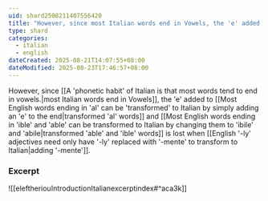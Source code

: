 ```yaml
---
uid: shard2508211407556420
title: "However, since most Italian words end in Vowels, the 'e' added to transformed words is lost when adding 'mente'."
type: shard
categories:
  - italian
  - english
dateCreated: 2025-08-21T14:07:55+08:00
dateModified: 2025-08-23T17:46:57+08:00
---
```

However, since [[A 'phonetic habit' of Italian is that most words tend to end in vowels.|most Italian words end in Vowels]], the 'e' added to [[Most English words ending in 'al' can be 'transformed' to Italian by simply adding an 'e' to the end|transformed 'al' words]] and [[Most English words ending in 'ible' and 'able' can be transformed to Italian by changing them to 'ibile' and 'abile|transformed 'able' and 'ible' words]] is lost when [[English '-ly' adjectives need only have '-ly' replaced with '-mente' to transform to Italian|adding '-mente']]. 

### Excerpt
![[eleftheriouIntroductionItalianexcerptindex#^aca3k]]
